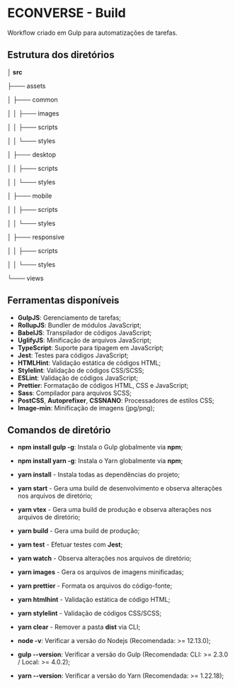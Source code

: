 # ECONVERSE - Build


Workflow criado em Gulp para automatizações de tarefas.


## Estrutura dos diretórios

**│ src**

├─── assets

│   ├─── common

│   │   ├─── images

│   │   ├─── scripts

│   │   └─── styles

│   ├─── desktop

│   │   ├─── scripts

│   │   └─── styles

│   ├─── mobile

│   │   ├─── scripts

│   │   └─── styles

│   ├─── responsive

│   │   ├─── scripts

│   │   └─── styles

└─── views



## Ferramentas disponíveis


- **GulpJS**: Gerenciamento de tarefas;
- **RollupJS**: Bundler de módulos JavaScript;
- **BabelJS**: Transpilador de códigos JavaScript;
- **UglifyJS**: Minificação de arquivos JavaScript;
- **TypeScript**: Suporte para tipagem em JavaScript;
- **Jest**: Testes para códigos JavaScript;
- **HTMLHint**: Validação estática de códigos HTML;
- **Stylelint**: Validação de códigos CSS/SCSS;
- **ESLint**: Validação de códigos JavaScript;
- **Prettier**: Formatação de códigos HTML, CSS e JavaScript;
- **Sass**: Compilador para arquivos SCSS;
- **PostCSS**, **Autoprefixer**, **CSSNANO**: Processadores de estilos CSS;
- **Image-min**: Minificação de imagens (jpg/png);

## Comandos de diretório

- **npm install gulp -g**: Instala o Gulp globalmente via **npm**;
- **npm install yarn -g**: Instala o Yarn globalmente via **npm**;


- **yarn install** - Instala todas as dependências do projeto;


- **yarn start** - Gera uma build de desenvolvimento e observa alterações nos arquivos de diretório;
- **yarn vtex** - Gera uma build de produção e observa alterações nos arquivos de diretório;
- **yarn build** - Gera uma build de produção;

- **yarn test** - Efetuar testes com **Jest**;

- **yarn watch** - Observa alterações nos arquivos de diretório;
- **yarn images** - Gera os arquivos de imagens minificadas;
- **yarn prettier** - Formata os arquivos do código-fonte;
- **yarn htmlhint** - Validação estática de código HTML;
- **yarn stylelint** - Validação de códigos CSS/SCSS;


- **yarn clear** - Remover a pasta **dist** via CLI;


- **node -v**: Verificar a versão do Nodejs (Recomendada: >= 12.13.0);
- **gulp --version**: Verificar a versão do Gulp (Recomendada: CLI: >= 2.3.0 / Local: >= 4.0.2);
- **yarn --version**: Verificar a versão do Yarn (Recomendada: >= 1.22.18);
